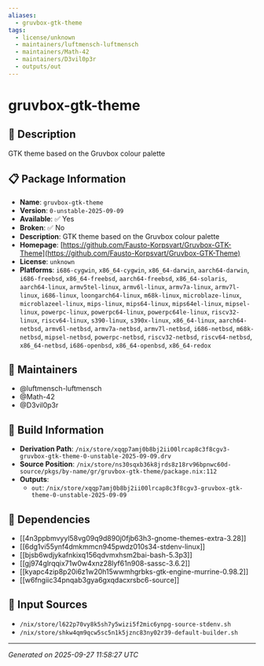 ```yaml
---
aliases:
  - gruvbox-gtk-theme
tags:
  - license/unknown
  - maintainers/luftmensch-luftmensch
  - maintainers/Math-42
  - maintainers/D3vil0p3r
  - outputs/out
---
```


# gruvbox-gtk-theme

## 📝 Description

GTK theme based on the Gruvbox colour palette

## 📋 Package Information

- **Name**: `gruvbox-gtk-theme`
- **Version**: `0-unstable-2025-09-09`
- **Available**: ✅ Yes
- **Broken**: ✅ No
- **Description**: GTK theme based on the Gruvbox colour palette
- **Homepage**: [https://github.com/Fausto-Korpsvart/Gruvbox-GTK-Theme](https://github.com/Fausto-Korpsvart/Gruvbox-GTK-Theme)
- **License**: `unknown`
- **Platforms**: `i686-cygwin`, `x86_64-cygwin`, `x86_64-darwin`, `aarch64-darwin`, `i686-freebsd`, `x86_64-freebsd`, `aarch64-freebsd`, `x86_64-solaris`, `aarch64-linux`, `armv5tel-linux`, `armv6l-linux`, `armv7a-linux`, `armv7l-linux`, `i686-linux`, `loongarch64-linux`, `m68k-linux`, `microblaze-linux`, `microblazeel-linux`, `mips-linux`, `mips64-linux`, `mips64el-linux`, `mipsel-linux`, `powerpc-linux`, `powerpc64-linux`, `powerpc64le-linux`, `riscv32-linux`, `riscv64-linux`, `s390-linux`, `s390x-linux`, `x86_64-linux`, `aarch64-netbsd`, `armv6l-netbsd`, `armv7a-netbsd`, `armv7l-netbsd`, `i686-netbsd`, `m68k-netbsd`, `mipsel-netbsd`, `powerpc-netbsd`, `riscv32-netbsd`, `riscv64-netbsd`, `x86_64-netbsd`, `i686-openbsd`, `x86_64-openbsd`, `x86_64-redox`
## 👥 Maintainers

- @luftmensch-luftmensch
- @Math-42
- @D3vil0p3r


## 🔧 Build Information

- **Derivation Path**: `/nix/store/xqqp7amj0b8bj2ii00lrcap8c3f8cgv3-gruvbox-gtk-theme-0-unstable-2025-09-09.drv`
- **Source Position**: `/nix/store/ns30sqxb36k8jrds8z18rv96bpnwc60d-source/pkgs/by-name/gr/gruvbox-gtk-theme/package.nix:112`
- **Outputs**:
  - `out`:  `/nix/store/xqqp7amj0b8bj2ii00lrcap8c3f8cgv3-gruvbox-gtk-theme-0-unstable-2025-09-09`

## 🔗 Dependencies

- [[4n3ppbmvyyl58vg09q9d890j0fjb63h3-gnome-themes-extra-3.28]]
- [[6dg1vi55ynf4dmkmmcn945pwdz010s34-stdenv-linux]]
- [[bjsb6wdjykafnkixq156qdvmxhsm2bai-bash-5.3p3]]
- [[gj974glrqqix71w0w4xnz28lyf61n908-sassc-3.6.2]]
- [[kyapc4zip8p20i6z1w20h15wwmhgrbks-gtk-engine-murrine-0.98.2]]
- [[w6fngiic34pnqab3gya6gxqdacxrsbc6-source]]

## 📁 Input Sources

- `/nix/store/l622p70vy8k5sh7y5wizi5f2mic6ynpg-source-stdenv.sh`
- `/nix/store/shkw4qm9qcw5sc5n1k5jznc83ny02r39-default-builder.sh`

---
*Generated on 2025-09-27 11:58:27 UTC*
